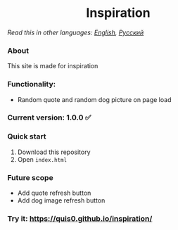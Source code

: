 <h1 align="center">Inspiration</h1>

*Read this in other languages: [English](README.md), [Русский](README.ru.md)*

### About
This site is made for inspiration

### Functionality: 
* Random quote and random dog picture on page load

### Current version: 1.0.0 :white_check_mark:

### Quick start
1.  Download this repository
2.  Open `index.html` 

### Future scope
   * Add quote refresh button
   * Add dog image refresh button

### Try it: https://quis0.github.io/inspiration/
